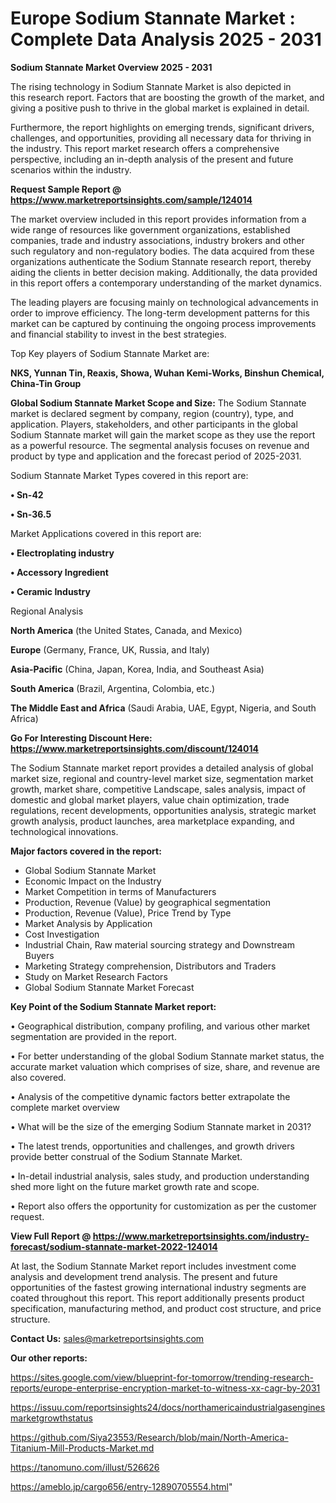 # Europe Sodium Stannate Market : Complete Data Analysis 2025 - 2031

<Strong> Sodium Stannate Market Overview 2025 - 2031</strong>

The rising technology in Sodium Stannate Market is also depicted in this research report. Factors that are boosting the growth of the market, and giving a positive push to thrive in the global market is explained in detail.

Furthermore, the report highlights on emerging trends, significant drivers, challenges, and opportunities, providing all necessary data for thriving in the industry. This report market research offers a comprehensive perspective, including an in-depth analysis of the present and future scenarios within the industry.

<strong>Request Sample Report @ <a href=https://www.marketreportsinsights.com/sample/124014>https://www.marketreportsinsights.com/sample/124014</a></strong>

The market overview included in this report provides information from a wide range of resources like government organizations, established companies, trade and industry associations, industry brokers and other such regulatory and non-regulatory bodies. The data acquired from these organizations authenticate the Sodium Stannate research report, thereby aiding the clients in better decision making. Additionally, the data provided in this report offers a contemporary understanding of the market dynamics.

The leading players are focusing mainly on technological advancements in order to improve efficiency. The long-term development patterns for this market can be captured by continuing the ongoing process improvements and financial stability to invest in the best strategies.

Top Key players of Sodium Stannate Market are:

<strong>NKS, Yunnan Tin, Reaxis, Showa, Wuhan Kemi-Works, Binshun Chemical, China-Tin Group</strong>

<strong><b>Global Sodium Stannate Market Scope and Size:</b></strong>
The Sodium Stannate market is declared segment by company, region (country), type, and application. Players, stakeholders, and other participants in the global Sodium Stannate market will gain the market scope as they use the report as a powerful resource. The segmental analysis focuses on revenue and product by type and application and the forecast period of 2025-2031.

Sodium Stannate Market Types covered in this report are:

<strong>• Sn-42

• Sn-36.5</strong>

Market Applications covered in this report are:

<strong>• Electroplating industry

• Accessory Ingredient

• Ceramic Industry</strong> 

Regional Analysis

<strong>North America</strong> (the United States, Canada, and Mexico)

<strong>Europe</strong> (Germany, France, UK, Russia, and Italy)

<strong>Asia-Pacific</strong> (China, Japan, Korea, India, and Southeast Asia)

<strong>South America</strong> (Brazil, Argentina, Colombia, etc.)

<strong>The Middle East and Africa</strong> (Saudi Arabia, UAE, Egypt, Nigeria, and South Africa)

<strong>Go For Interesting Discount Here: <a href=https://www.marketreportsinsights.com/discount/124014>https://www.marketreportsinsights.com/discount/124014</a></strong>

The Sodium Stannate market report provides a detailed analysis of global market size, regional and country-level market size, segmentation market growth, market share, competitive Landscape, sales analysis, impact of domestic and global market players, value chain optimization, trade regulations, recent developments, opportunities analysis, strategic market growth analysis, product launches, area marketplace expanding, and technological innovations.

<strong><b>Major factors covered in the report:</b></strong>
<ul>
  <li>Global Sodium Stannate Market </li>
  <li>Economic Impact on the Industry</li>
  <li>Market Competition in terms of Manufacturers</li>
  <li>Production, Revenue (Value) by geographical segmentation</li>
  <li>Production, Revenue (Value), Price Trend by Type</li>
  <li>Market Analysis by Application</li>
  <li>Cost Investigation</li>
  <li>Industrial Chain, Raw material sourcing strategy and Downstream Buyers</li>
  <li>Marketing Strategy comprehension, Distributors and Traders</li>
  <li>Study on Market Research Factors</li>
  <li>Global Sodium Stannate Market Forecast</li>
</ul>

<strong><b>Key Point of the Sodium Stannate Market report:</b></strong>

• Geographical distribution, company profiling, and various other market segmentation are provided in the report.

• For better understanding of the global Sodium Stannate market status, the accurate market valuation which comprises of size, share, and revenue are also covered.

• Analysis of the competitive dynamic factors better extrapolate the complete market overview

• What will be the size of the emerging Sodium Stannate market in 2031?

• The latest trends, opportunities and challenges, and growth drivers provide better construal of the Sodium Stannate Market.

• In-detail industrial analysis, sales study, and production understanding shed more light on the future market growth rate and scope.

• Report also offers the opportunity for customization as per the customer request.

<strong><b>View Full Report @ <a href=https://www.marketreportsinsights.com/industry-forecast/sodium-stannate-market-2022-124014>https://www.marketreportsinsights.com/industry-forecast/sodium-stannate-market-2022-124014</a></b></strong>


At last, the Sodium Stannate Market report includes investment come analysis and development trend analysis. The present and future opportunities of the fastest growing international industry segments are coated throughout this report. This report additionally presents product specification, manufacturing method, and product cost structure, and price structure.

<strong>Contact Us:</strong>
sales@marketreportsinsights.com

<strong>Our other reports:</strong>

<a href=https://sites.google.com/view/blueprint-for-tomorrow/trending-research-reports/europe-enterprise-encryption-market-to-witness-xx-cagr-by-2031>https://sites.google.com/view/blueprint-for-tomorrow/trending-research-reports/europe-enterprise-encryption-market-to-witness-xx-cagr-by-2031</a>

<a href=https://issuu.com/reportsinsights24/docs/northamericaindustrialgasenginesmarketgrowthstatus>https://issuu.com/reportsinsights24/docs/northamericaindustrialgasenginesmarketgrowthstatus</a>

<a href=https://github.com/Siya23553/Research/blob/main/North-America-Titanium-Mill-Products-Market.md>https://github.com/Siya23553/Research/blob/main/North-America-Titanium-Mill-Products-Market.md</a>

<a href=https://tanomuno.com/illust/526626>https://tanomuno.com/illust/526626</a>

<a href=https://ameblo.jp/cargo656/entry-12890705554.html>https://ameblo.jp/cargo656/entry-12890705554.html</a>"
